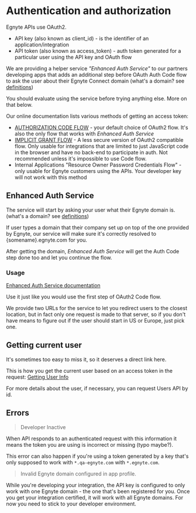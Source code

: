 # Authentication and authorization

Egnyte APIs use OAuth2.

- API key (also known as client_id) - is the identifier of an application/integration
- API token (also known as access_token) - auth token generated for a particular user using the API key and OAuth flow

We are providing a helper service *"Enhanced Auth Service"* to our partners developing apps that adds an additional step before OAuth Auth Code flow to ask the user about their Egnyte Connect domain (what's a domain? see [definitions](definitions.md))

You should evaluate using the service before trying anything else. More on that below.

Our online documentation lists various methods of getting an access token:

- [AUTHORIZATION CODE FLOW](https://developers.egnyte.com/docs/read/Public_API_Authentication#Authorization-Code-Flow) - your default choice of OAuth2 flow. It's also the only flow that works with *Enhanced Auth Service*
- [IMPLICIT GRANT FLOW](https://developers.egnyte.com/docs/read/Public_API_Authentication#Authorization-Code-Flow) - A less secure version of OAuth2 compatible flow. Only usable for integrations that are limited to just JavaScript code in the browser and have no back-end to participate in auth. Not recommended unless it's impossible to use Code flow.
- Internal Applications "Resource Owner Password Credentials Flow" - only usable for Egnyte customers using the APIs. Your developer key will not work with this method

## Enhanced Auth Service

The service will start by asking your user what their Egnyte domain is. (what's a domain? see [definitions](definitions.md))

If user types a domain that their company set up on top of the one provided by Egnyte, our service will make sure it's correctly resolved to {somename}.egnyte.com for you.

After getting the domain, *Enhanced Auth Service* will get the Auth Code step done too and let you continue the flow.

### Usage
[Enhanced Auth Service documentation](https://developers.egnyte.com/docs/read/Public_API_Authentication#Enhanced-Auth-Service)

Use it just like you would use the first step of OAuth2 Code flow.

We provide two URLs for the service to let you redirect users to the closest location, but in fact only one request is made to that server, so if you don't have means to figure out if the user should start in US or Europe, just pick one.

## Getting current user

It's sometimes too easy to miss it, so it deserves a direct link here.

This is how you get the current user based on an access token in the request:
[Getting User Info](https://developers.egnyte.com/docs/read/Public_API_Authentication#Getting-User-Info)

For more details about the user, if necessary, you can request Users API by id.

## Errors

> Developer Inactive

When API responds to an authenticated request with this information it means the token you are using is incorrect or missing (typo maybe?).

This error can also happen if you're using a token generated by a key that's only supposed to work with `*.qa-egnyte.com` with `*.egnyte.com`.


> Invalid Egnyte domain configured in app profile.

While you're developing your integration, the API key is configured to only work with one Egnyte domain - the one that's been registered for you. Once you get your integration certified, it will work with all Egnyte domains. For now you need to stick to your developer environment.
